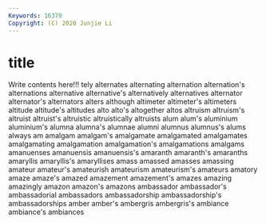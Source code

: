 ```yaml
---
Keywords: 16370
Copyright: (C) 2020 Junjie Li
---
```


# title

Write contents here!!!
tely 
alternates 
alternating 
alternation 
alternation's 
alternations 
alternative 
alternative's
alternatively 
alternatives 
alternator 
alternator's 
alternators 
alters 
although 
altimeter 
altimeter's 
altimeters
altitude 
altitude's 
altitudes 
alto 
alto's 
altogether 
altos 
altruism 
altruism's 
altruist
altruist's 
altruistic 
altruistically 
altruists 
alum 
alum's 
aluminium 
aluminium's 
alumna 
alumna's
alumnae 
alumni 
alumnus 
alumnus's 
alums 
always 
am 
amalgam 
amalgam's 
amalgamate
amalgamated 
amalgamates 
amalgamating 
amalgamation 
amalgamation's 
amalgamations 
amalgams 
amanuenses 
amanuensis 
amanuensis's
amaranth 
amaranth's 
amaranths 
amaryllis 
amaryllis's 
amaryllises 
amass 
amassed 
amasses 
amassing
amateur 
amateur's 
amateurish 
amateurism 
amateurism's 
amateurs 
amatory 
amaze 
amaze's 
amazed
amazement 
amazement's 
amazes 
amazing 
amazingly 
amazon 
amazon's 
amazons 
ambassador 
ambassador's
ambassadorial 
ambassadors 
ambassadorship 
ambassadorship's 
ambassadorships 
amber 
amber's 
ambergris 
ambergris's 
ambiance
ambiance's 
ambiances 
